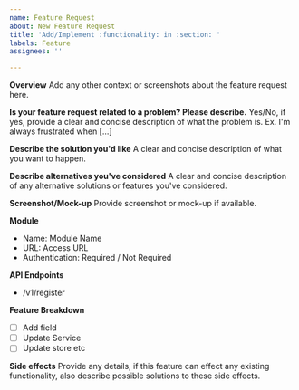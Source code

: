 ```yaml
---
name: Feature Request
about: New Feature Request
title: 'Add/Implement :functionality: in :section: '
labels: Feature
assignees: ''

---
```


**Overview**
Add any other context or screenshots about the feature request here.

**Is your feature request related to a problem? Please describe.**
Yes/No,  if yes, provide a clear and concise description of what the problem is. Ex. I'm always frustrated when [...]

**Describe the solution you'd like**
A clear and concise description of what you want to happen.

**Describe alternatives you've considered**
A clear and concise description of any alternative solutions or features you've considered.

**Screenshot/Mock-up**
Provide screenshot or mock-up if available.

**Module**
- Name: Module Name
- URL:  Access URL
- Authentication: Required / Not Required

**API Endpoints**
- /v1/register

**Feature Breakdown**
- [ ] Add field
- [ ] Update Service
- [ ] Update store etc

**Side effects**
Provide any details, if this feature can effect any existing functionality, also describe possible solutions to these side effects.
